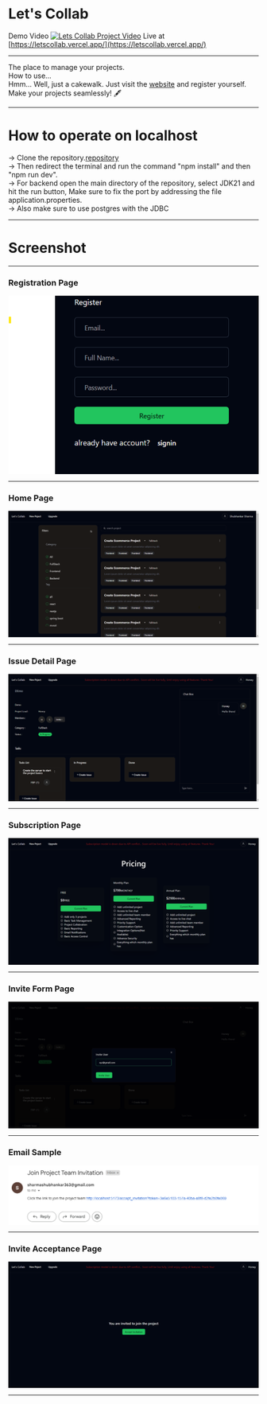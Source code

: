 # Let's Collab
Demo Video [![Lets Collab Project Video](https://youtu.be/wznao5k2HU4?si=6xUsARQ_nXiVk8O5)](https://youtu.be/wznao5k2HU4?si=6xUsARQ_nXiVk8O5)
Live at [https://letscollab.vercel.app/](https://letscollab.vercel.app/)
***

The place to manage your projects.
<br>
How to use...
<br>
Hmm... Well, just a cakewalk. Just visit the [website](https://letscollab.vercel.app/) and register yourself.
<br>
Make your projects seamlessly! 🖋

***

# How to operate on localhost
-> Clone the repository.[repository](https://github.com/shubhankarsharma876/Let-s-Collab)
<br>
-> Then redirect the terminal and run the command "npm install" and then "npm run dev".
<br>
-> For backend open the main directory of the repository, select JDK21 and hit the run button, Make sure to fix the port by addressing the file application.properties.
<br>
-> Also make sure to use postgres with the JDBC
<br> 

***

# Screenshot
***
### Registration Page

<img align="center" src="https://github.com/shubhankarsharma876/Lets-collab-frontend/blob/main/public/Registration%20page.png"/>

***

### Home Page

<img align="center" src="https://github.com/shubhankarsharma876/Lets-collab-frontend/blob/main/public/Home.png"/>

***

### Issue Detail Page

<img align="center" src="https://github.com/shubhankarsharma876/Lets-collab-frontend/blob/main/public/issue%20details%20page.png"/>

***

### Subscription Page

<img align="center" src="https://github.com/shubhankarsharma876/Lets-collab-frontend/blob/main/public/subscription%20page.png"/>

***

### Invite Form Page

<img align="center" src="https://github.com/shubhankarsharma876/Lets-collab-frontend/blob/main/public/invite%20form.png"/>

***

### Email Sample

<img align="center" src="https://github.com/shubhankarsharma876/Lets-collab-frontend/blob/main/public/Email%20sample.png"/>

***

### Invite Acceptance Page

<img align="center" src="https://github.com/shubhankarsharma876/Lets-collab-frontend/blob/main/public/acceptance%20page.png"/>

***





